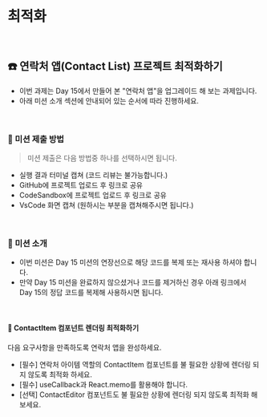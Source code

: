 # 최적화

<br>

## ☎️ 연락처 앱(Contact List) 프로젝트 최적화하기

- 이번 과제는 Day 15에서 만들어 본 "연락처 앱"을 업그레이드 해 보는 과제입니다.
- 아래 미션 소개 섹션에 안내되어 있는 순서에 따라 진행하세요.

<br>

### 🚩 미션 제출 방법

> 미션 제출은 다음 방법중 하나를 선택하시면 됩니다.

- 실행 결과 터미널 캡쳐 (코드 리뷰는 불가능합니다.)
- GitHub에 프로젝트 업로드 후 링크로 공유
- CodeSandbox에 프로젝트 업로드 후 링크로 공유
- VsCode 화면 캡쳐 (원하시는 부분을 캡쳐해주시면 됩니다.)

<br>

### 📌 미션 소개

- 이번 미션은 Day 15 미션의 연장선으로 해당 코드를 복제 또는 재사용 하셔야 합니다.
- 만약 Day 15 미션을 완료하지 않으셨거나 코드를 제거하신 경우 아래 링크에서 Day 15의 정답 코드를 복제해 사용하시면 됩니다.

<br>

#### 📍 ContactItem 컴포넌트 렌더링 최적화하기

다음 요구사항을 만족하도록 연락처 앱을 완성하세요.

- [필수] 연락처 아이템 역할의 ContactItem 컴포넌트를 불 필요한 상황에 렌더링 되지 않도록 최적화 하세요.
- [필수] useCallback과 React.memo를 활용해야 합니다.
- [선택] ContactEditor 컴포넌트도 불 필요한 상황에 렌더링 되지 않도록 최적화 해 보세요.
